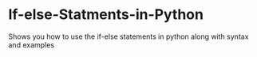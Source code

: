 # If-else-Statments-in-Python
Shows you how to use the if-else statements in python along with syntax and examples
